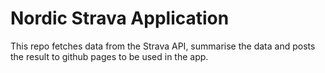 # Nordic Strava Application

This repo fetches data from the Strava API, summarise the data and posts the result to github pages to be used in the app.
